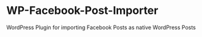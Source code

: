 # WP-Facebook-Post-Importer
WordPress Plugin for importing Facebook Posts as native WordPress Posts
